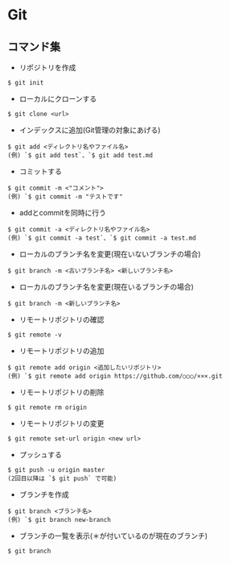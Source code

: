 # Git

## コマンド集
* リポジトリを作成  
```
$ git init
```  

* ローカルにクローンする  
```
$ git clone <url>
```  

* インデックスに追加(Git管理の対象にあげる)  
```
$ git add <ディレクトリ名やファイル名>  
(例) `$ git add test`、`$ git add test.md
```  

* コミットする  
```
$ git commit -m <"コメント">  
(例) `$ git commit -m "テストです"
```  

* addとcommitを同時に行う  
```
$ git commit -a <ディレクトリ名やファイル名>  
(例) `$ git commit -a test`、`$ git commit -a test.md
```  

* ローカルのブランチ名を変更(現在いないブランチの場合)  
```
$ git branch -m <古いブランチ名> <新しいブランチ名>
```  

* ローカルのブランチ名を変更(現在いるブランチの場合)  
```
$ git branch -m <新しいブランチ名>
```  

* リモートリポジトリの確認  
```
$ git remote -v
```

* リモートリポジトリの追加  
```
$ git remote add origin <追加したいリポジトリ>  
(例) `$ git remote add origin https://github.com/○○○/×××.git
```  

* リモートリポジトリの削除  
```
$ git remote rm origin
```  

* リモートリポジトリの変更  
```
$ git remote set-url origin <new url>
```  

* プッシュする  
```
$ git push -u origin master  
(2回目以降は `$ git push` で可能)
```  

* ブランチを作成  
```
$ git branch <ブランチ名>  
(例) `$ git branch new-branch
```  

* ブランチの一覧を表示(＊が付いているのが現在のブランチ)  
```
$ git branch
```  
